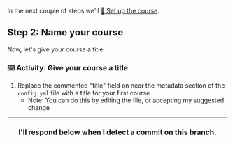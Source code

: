 In the next couple of steps we'll [:book: Set up the course](https://github.github.com/learning-lab-equipment/#/3-4-yaml?id=set-up-the-course).

## Step 2: Name your course

Now, let's give your course a title.

### :keyboard: Activity: Give your course a title

1. Replace the commented "title" field on near the metadata section of the `config.yml` file with a title for your first course
    - Note: You can do this by editing the file, or accepting my suggested change

<hr>
<h3 align="center">I'll respond below when I detect a commit on this branch.</h3>
